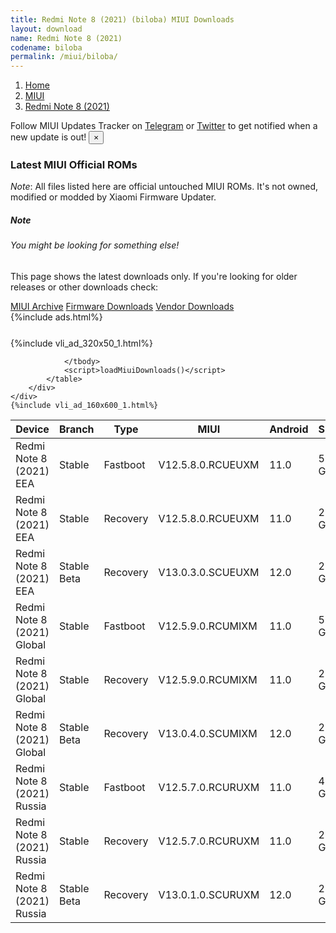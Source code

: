 ```yaml
---
title: Redmi Note 8 (2021) (biloba) MIUI Downloads
layout: download
name: Redmi Note 8 (2021)
codename: biloba
permalink: /miui/biloba/
---
```

<nav aria-label="breadcrumb">
    <ol class="breadcrumb">
        <li class="breadcrumb-item"><a href="/">Home</a></li>
        <li class="breadcrumb-item"><a href="/miui/">MIUI</a></li>
        <li class="breadcrumb-item active" aria-current="page"><a href="/miui/biloba/">Redmi Note 8 (2021)</a></li>
    </ol>
</nav>
<div class="alert alert-primary alert-dismissible fade show" role="alert">
    Follow MIUI Updates Tracker on <a href="https://t.me/MIUIUpdatesTracker" class="alert-link">Telegram</a>
     or <a href="https://twitter.com/MiFwUpdater" class="alert-link">Twitter</a> to get notified when a new update is out!
    <button type="button" class="close" data-dismiss="alert" aria-label="Close">
        <span aria-hidden="true">&times;</span>
    </button>
</div>

### Latest MIUI Official ROMs
*Note*: All files listed here are official untouched MIUI ROMs. It's not owned, modified or modded by Xiaomi Firmware Updater.
<div class="card">
  <div class="card-body">
    <h5 class="card-title">Note</h5>
    <h6 class="card-subtitle mb-2 text-muted">You might be looking for something else!</h6>
    <p class="card-text">This page shows the latest downloads only.
     If you're looking for older releases or other downloads check:</p>
    <a href="/archive/miui/biloba/" class="card-link">MIUI Archive</a>
    <a href="/firmware/biloba/" class="card-link">Firmware Downloads</a>
    <a href="/vendor/biloba/" class="card-link">Vendor Downloads</a>
  </div>
</div>
{%include ads.html%}
<div class="row justify-content-center">
    <div class="col-10">
        <div class="table-responsive-md" style="margin-top: 25px;">
            {%include vli_ad_320x50_1.html%}
            <table id="miui" class="display dt-responsive nowrap compact table table-striped table-hover table-sm">
                <thead class="thead-dark">
                    <tr>
                        <th data-ref="device">Device</th>
                        <th data-ref="branch">Branch</th>
                        <th data-ref="type">Type</th>
                        <th data-ref="miui">MIUI</th>
                        <th data-ref="android">Android</th>
                        <th data-ref="size">Size</th>
                        <th data-ref="size">Date</th>
                        <th data-ref="link">Link</th>
                    </tr>
                </thead>
                <tbody>
                <tr><td>Redmi Note 8 (2021) EEA</td><td>Stable</td><td>Fastboot</td><td>V12.5.8.0.RCUEUXM</td><td>11.0</td><td>5.3 GB</td><td>2022-03-22</td><td><a href="/miui/biloba/stable/V12.5.8.0.RCUEUXM/">Download</a></td></tr>
<tr><td>Redmi Note 8 (2021) EEA</td><td>Stable</td><td>Recovery</td><td>V12.5.8.0.RCUEUXM</td><td>11.0</td><td>2.5 GB</td><td>2022-03-25</td><td><a href="/miui/biloba/stable/V12.5.8.0.RCUEUXM/">Download</a></td></tr>
<tr><td>Redmi Note 8 (2021) EEA</td><td>Stable Beta</td><td>Recovery</td><td>V13.0.3.0.SCUEUXM</td><td>12.0</td><td>2.8 GB</td><td>2022-04-14</td><td><a href="/miui/biloba/stable beta/V13.0.3.0.SCUEUXM/">Download</a></td></tr>
<tr><td>Redmi Note 8 (2021) Global</td><td>Stable</td><td>Fastboot</td><td>V12.5.9.0.RCUMIXM</td><td>11.0</td><td>5.2 GB</td><td>2022-03-22</td><td><a href="/miui/biloba/stable/V12.5.9.0.RCUMIXM/">Download</a></td></tr>
<tr><td>Redmi Note 8 (2021) Global</td><td>Stable</td><td>Recovery</td><td>V12.5.9.0.RCUMIXM</td><td>11.0</td><td>2.5 GB</td><td>2022-03-25</td><td><a href="/miui/biloba/stable/V12.5.9.0.RCUMIXM/">Download</a></td></tr>
<tr><td>Redmi Note 8 (2021) Global</td><td>Stable Beta</td><td>Recovery</td><td>V13.0.4.0.SCUMIXM</td><td>12.0</td><td>2.7 GB</td><td>2022-05-28</td><td><a href="/miui/biloba/stable beta/V13.0.4.0.SCUMIXM/">Download</a></td></tr>
<tr><td>Redmi Note 8 (2021) Russia</td><td>Stable</td><td>Fastboot</td><td>V12.5.7.0.RCURUXM</td><td>11.0</td><td>4.7 GB</td><td>2022-03-24</td><td><a href="/miui/biloba/stable/V12.5.7.0.RCURUXM/">Download</a></td></tr>
<tr><td>Redmi Note 8 (2021) Russia</td><td>Stable</td><td>Recovery</td><td>V12.5.7.0.RCURUXM</td><td>11.0</td><td>2.5 GB</td><td>2022-03-28</td><td><a href="/miui/biloba/stable/V12.5.7.0.RCURUXM/">Download</a></td></tr>
<tr><td>Redmi Note 8 (2021) Russia</td><td>Stable Beta</td><td>Recovery</td><td>V13.0.1.0.SCURUXM</td><td>12.0</td><td>2.8 GB</td><td>2022-04-18</td><td><a href="/miui/biloba/stable beta/V13.0.1.0.SCURUXM/">Download</a></td></tr>

                </tbody>
                <script>loadMiuiDownloads()</script>
            </table>
        </div>
    </div>
    {%include vli_ad_160x600_1.html%}
</div>
